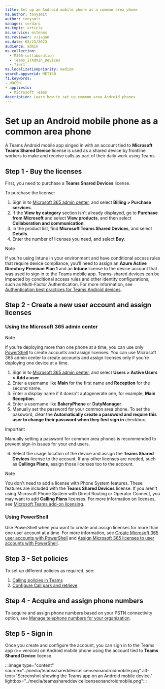 ```yaml
---
title: Set up an Android mobile phone as a common area phone
ms.author: tonysmit
author: tonysmit
manager: serdars
ms.topic: article
ms.service: msteams
ms.reviewer: vijagan
ms.date: 08/25/2023
audience: admin
ms.collection: 
  - M365-collaboration
  - Teams_ITAdmin_Devices
  - Tier1
ms.localizationpriority: medium
search.appverid: MET150
f1.keywords:
- NOCSH
- appliesto: 
  - Microsoft Teams
description: Learn how to set up common area Android phones
---
```


# Set up an Android mobile phone as a common area phone

A Teams Android mobile app singed in with an account tied to **Microsoft Teams Shared Device** license is used as a shared device by frontline workers to make and receive calls as part of their daily work using Teams.

## Step 1 - Buy the licenses

First, you need to purchase a **Teams Shared Devices** license.

To purchase the license:

1. Sign in to [Microsoft 365 admin center](https://go.microsoft.com/fwlink/p/?linkid=2024339), and select **Billing > Purchase services**.
1. If the **View by category** section isn't already displayed, go to **Purchase from Microsoft** and select **View products**, and then select **Collaboration and communication**.
1. In the product list, find **Microsoft Teams Shared Devices**, and select **Details**.
1. Enter the number of licenses you need, and select **Buy**.

> [!NOTE]
> If you're using Intune in your environment and have conditional access rules that require device compliance, you'll need to assign an **Azure Active Directory Premium Plan 1** and an **Intune** license to the device account that was used to sign in to the Teams mobile app.
> Teams-shared devices can be impacted by conditional access rules and other identity configurations, such as Multi-Factor Authentication. For more information, see [Authentication best practices for Teams Android devices](authentication-best-practices-for-android-devices.md).

## Step 2 - Create a new user account and assign licenses

### Using the Microsoft 365 admin center

> [!NOTE]
> If you're deploying more than one phone at a time, you can use only [PowerShell](../set-up-common-area-phones.md) to create accounts and assign licenses.
> You can use Microsoft 365 admin center to create accounts and assign licenses only if you're deploying one device at a time.

1. Sign in to [Microsoft 365 admin center](https://go.microsoft.com/fwlink/p/?linkid=2024339), and select **Users > Active Users > Add a user**.
1. Enter a username like **Main** for the first name and **Reception** for the second name.
1. Enter a display name if it doesn't autogenerate one, for example, **Main Reception**.
1. Enter a username like **BakeryPhone** or **DutyManager**.
1. Manually set the password for your common area phone. To set the password, clear the **Automatically create a password and require this user to change their password when they first sign in** checkbox.

> [!IMPORTANT]
> Manually setting a password for common area phones is recommended to prevent sign-in issues for your end users.

6. Select the usage location of the device and assign the **Teams Shared Devices** license to the account. If any other licenses are needed, such as **Callings Plans**, assign those licenses too to the account.

> [!NOTE]
> You don't need to add a license with Phone System features. These features are included with the **Teams Shared Devices** license.
> If you aren't using Microsoft Phone System with Direct Routing or Operator Connect, you may want to add **Calling Plans** licenses. For more information on licenses, see [Microsoft Teams add-on licensing](../teams-add-on-licensing/microsoft-teams-add-on-licensing.md).

### Using PowerShell

Use PowerShell when you want to create and assign licenses for more than
one user account at a time. For more information, see [Create Microsoft 365 user accounts with PowerShell](/microsoft-365/enterprise/create-user-accounts-with-microsoft-365-powershell) and [Assign Microsoft 365 licenses to user accounts with PowerShell](/microsoft-365/enterprise/assign-licenses-to-user-accounts-with-microsoft-365-powershell).

## Step 3 - Set policies

To set up different policies as required, see:

1. [Calling policies in Teams](../teams-calling-policy.md)
1. [Configure Call park and retrieve](..//call-park-and-retrieve.md)

## Step 4 - Acquire and assign phone numbers

To acquire and assign phone numbers based on your PSTN connectivity option, see [Manage telephone numbers for your organization](../manage-phone-numbers-landing-page.md).

## Step 5 - Sign in

Once you create and configure the account, you can sign in to the Teams app (>= version) on Android mobile phone using the account tied to **Teams Shared Device** license.

:::image type="content" source="../media/teamsshareddevicelicenseonandroidmobile.png" alt-text="Screenshot showing the Teams app on an Android mobile device." lightbox="../media/teamsshareddevicelicenseonandroidmobile.png":::
